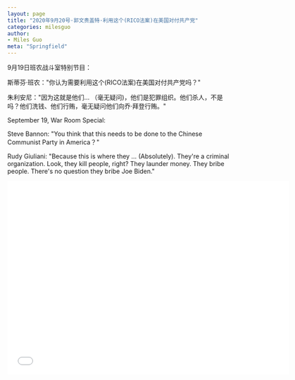 ```yaml
---
layout: page
title: "2020年9月20号·郭文贵盖特·利用这个(RICO法案)在美国对付共产党"
categories: milesguo
author:
- Miles Guo
meta: "Springfield"
---
```


9月19日班农战斗室特别节目：

斯蒂芬·班农："你认为需要利用这个(RICO法案)在美国对付共产党吗？"

朱利安尼："因为这就是他们… （毫无疑问)，他们是犯罪组织。他们杀人，不是吗？他们洗钱、他们行贿，毫无疑问他们向乔·拜登行贿。"

September 19, War Room Special:

Steve Bannon: "You think that this needs to be done to the Chinese Communist Party in America？"

Rudy Giuliani: "Because this is where they … (Absolutely). They're a criminal organization. Look, they kill people, right? They launder money. They bribe people. There's no question they bribe Joe Biden." 

<center>
<iframe width="640" height="440" src="../../../../video/milesguo/2020_09_21_Miles_Guo_Getter_2.MOV" frameborder="0" allow="accelerometer; autoplay; encrypted-media; gyroscope; picture-in-picture" allowfullscreen></iframe>
</center>

